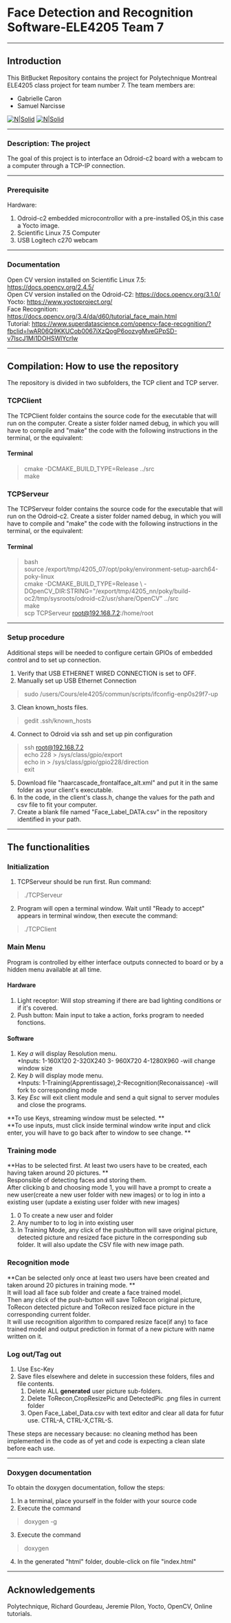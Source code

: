 # Face Detection and Recognition Software-ELE4205 Team 7
***
## Introduction

This BitBucket Repository contains the project for Polytechnique Montreal ELE4205 class project for team number 7. 
The team members are:

* Gabrielle Caron 
* Samuel Narcisse

[![N|Solid](https://cdn-images-1.medium.com/max/1000/1*MnbUSSXG1IDS9mXC0H8cKQ.png)](https://towardsdatascience.com/face-recognition-for-beginners-a7a9bd5eb5c2)
[![N|Solid](https://cdn-images-1.medium.com/max/1600/1*GCqsG3c2Xt-d9JQGUpytpQ.gif)](https://itnext.io/face-api-js-javascript-api-for-face-recognition-in-the-browser-with-tensorflow-js-bcc2a6c4cf07)

***
### Description: The project

The goal of this project is to interface an Odroid-c2 board with a webcam to a computer through a TCP-IP connection.
***

### Prerequisite
Hardware:  
1. Odroid-c2 embedded microcontrollor with a pre-installed OS,in this case a Yocto image.  
2. Scientific Linux 7.5 Computer  
3. USB Logitech c270 webcam  

***

### Documentation
Open CV version installed on Scientific Linux 7.5:
https://docs.opencv.org/2.4.5/  
Open CV version installed on the Odroid-C2:
https://docs.opencv.org/3.1.0/  
Yocto:
https://www.yoctoproject.org/  
Face Recognition:
https://docs.opencv.org/3.4/da/d60/tutorial_face_main.html  
Tutorial:
https://www.superdatascience.com/opencv-face-recognition/?fbclid=IwAR06Q9KKUCob0067iXzQogP6oozvgMveGPpSD-v7IscJ1Mi1DOHSWlYcrlw  

***

## Compilation: How to use the repository

The repository is divided in two subfolders, the TCP client and TCP server.

### TCPClient

The TCPClient folder contains the source code for the executable that will run on the computer. Create a sister folder named debug, in which you will have to compile and "make" the code with the following instructions in the terminal, or the equivalent:

#### Terminal
> cmake -DCMAKE_BUILD_TYPE=Release ../src  
> make

### TCPServeur

The TCPServeur folder contains the source code for the executable that will run on the Odroid-c2. Create a sister folder named debug, in which you will have to compile and "make" the code with the following instructions in the terminal, or the equivalent:

#### Terminal
> bash  
> source /export/tmp/4205_07/opt/poky/environment-setup-aarch64-poky-linux  
> cmake -DCMAKE_BUILD_TYPE=Release \ -DOpenCV_DIR:STRING="/export/tmp/4205_nn/poky/build-oc2/tmp/sysroots/odroid-c2/usr/share/OpenCV" ../src  
> make  
> scp TCPServeur root@192.168.7.2:/home/root

***

### Setup procedure

Additional steps will be needed to configure certain GPIOs of embedded control and to set up connection.

1. Verify that USB ETHERNET WIRED CONNECTION is set to OFF.
2. Manually set up USB Ethernet Connection
> sudo /users/Cours/ele4205/commun/scripts/ifconfig-enp0s29f7-up
3. Clean known_hosts files.
> gedit .ssh/known_hosts
4. Connect to Odroid via ssh and set up pin configuration
> ssh root@192.168.7.2   
> echo 228 > /sys/class/gpio/export  
> echo in > /sys/class/gpio/gpio228/direction  
> exit  
5. Download file "haarcascade_frontalface_alt.xml" and put it in the same folder as your client's executable.
6. In the code, in the client's class.h, change the values for the path and csv file to fit your computer.
7. Create a blank file named "Face\_Label\_DATA.csv" in the repository identified in your path.

***

## The functionalities

### Initialization
1. TCPServeur should be run first. Run command:
> ./TCPServeur
2. Program will open a terminal window. Wait until "Ready to accept" appears in terminal window, then execute the command:
> ./TCPClient

### Main Menu
Program is controlled by either interface outputs connected to board or by a hidden menu available at all time.

#### Hardware
1. Light receptor: Will stop streaming if there are bad lighting conditions or if it's covered.
2. Push button: Main input to take a action, forks program to needed fonctions.
#### Software
1. Key *a* will display Resolution menu.  
	*Inputs:  1-160X120 2-320X240 3- 960X720 4-1280X960 -will change window size
2. Key *b* will display mode menu.   
	*Inputs: 1-Training(Apprentissage),2-Recognition(Reconaissance) -will fork to corresponding mode
3. Key *Esc* will exit client module and send a quit signal to server modules and close the programs.

**To use Keys, streaming window must be selected. **  
**To use inputs, must click inside terminal window write input and click enter, you will have to go back after to window to see change. **

### Training mode
**Has to be selected first. At least two users have to be created, each having taken around 20 pictures. **  
Responsible of detecting faces and storing them.  
After clicking b and choosing mode 1, you will have a prompt to create a new user(create a new user folder with new images) or to log in into a existing user (update a existing user folder with new images)
1. 0 To create a new user and folder
2. Any number to to log in into existing user
3. In Training Mode, any click of the pushbutton will save original picture, detected picture and resized face picture in the corresponding sub folder.
It will also update the CSV file with new image path.

### Recognition mode
**Can be selected only once at least two users have been created and taken around 20 pictures in training mode. **  
It will load all face sub folder and create a face trained model.  
Then any click of the push-button will save ToRecon original picture, ToRecon detected picture and ToRecon resized face picture in the corresponding current folder.  
It will use recognition algorithm to compared resize face(if any) to face trained model and output prediction in format of a new picture with name written on it.

### Log out/Tag out
1. Use Esc-Key
2. Save files elsewhere and delete in succession these folders, files and file contents.
	1. Delete ALL **generated** user picture sub-folders.
	2. Delete ToRecon,CropResizePic and DetectedPic .png files in current folder 
	3. Open Face_Label_Data.csv with text editor and clear all data for futur use. CTRL-A, CTRL-X,CTRL-S.

These steps are necessary because: no cleaning method has been implemented in the code as of yet and code is expecting a clean slate before each use.

***
### Doxygen documentation
To obtain the doxygen documentation, follow the steps:

1. In a terminal, place yourself in the folder with your source code
2. Execute the command
> doxygen -g
3. Execute the command
> doxygen
4. In the generated "html" folder, double-click on file "index.html"

***

## Acknowledgements
Polytechnique, Richard Gourdeau, Jeremie Pilon, Yocto, OpenCV, Online tutorials.





